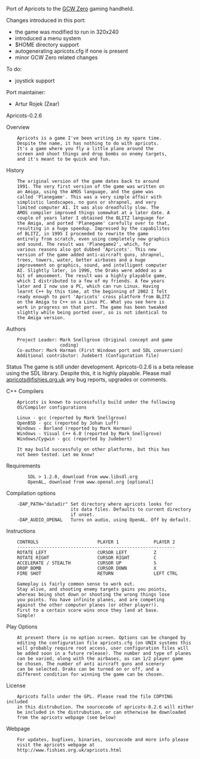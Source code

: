 Port of Apricots to the [GCW Zero](http://www.gcw-zero.com) gaming handheld.

Changes introduced in this port:

* the game was modified to run in 320x240
* introduced a menu system
* $HOME directory support
* autogenerating apricots.cfg if none is present
* minor GCW Zero related changes

To do:

* joystick support

Port maintainer:

* Artur Rojek (Zear)


Apricots-0.2.6

Overview

        Apricots is a game I've been writing in my spare time.
        Despite the name, it has nothing to do with apricots.
        It's a game where you fly a little plane around the
        screen and shoot things and drop bombs on enemy targets,
        and it's meant to be quick and fun.

History

        The original version of the game dates back to around
        1991. The very first version of the game was written on
        an Amiga, using the AMOS language, and the game was
        called 'Planegame'. This was a very simple affair with
        simplistic landscapes, no guns or shrapnel, and very
        limited computer AI. It was also dreadfully slow. The
        AMOS compiler improved things somewhat at a later date. A
        couple of years later I obtained the BLITZ language for
        the Amiga, and ported 'Planegame' carefully over to that,
        resulting in a huge speedup. Impressed by the capabilites
        of BLITZ, in 1995 I proceeded to rewrite the game
        entirely from scratch, even using completely new graphics
        and sound. The result was 'Planegame2', which, for
        various reasons also got dubbed 'Apricots'. This new
        version of the game added anti-aircraft guns, shrapnel,
        trees, towers, water, better airbases and a huge
        improvement on graphics, sound, and intelligent computer
        AI. Slightly later, in 1996, the Draks were added as a
        bit of amusement. The result was a highly playable game,
        which I distributed to a few of my friends. A few years
        later and I now use a PC, which can run Linux. Having
        learnt C++ by this time, at the beginning of 2002 I felt
        ready enough to port 'Apricots' cross platform from BLITZ
        on the Amiga to C++ on a Linux PC. What you see here is
        work in progress on that port. The game has been tweaked
        slightly while being ported over, so is not identical to
        the Amiga version.

Authors

        Project Leader: Mark Snellgrove (Original concept and game
                        coding)
        Co-author: Mark Harman (First Windows port and SDL conversion)
        Additional contributor: Judebert (Configuration file)
                                           
Status
        The game is still under development. Apricots-0.2.6 is a 
        beta release using the SDL library. Despite this, it
        is highly playable. Please mail apricots@fishies.org.uk
        any bug reports, upgrades or comments.

C++ Compilers

        Apricots is known to successfully build under the following
        OS/Compiler configurations
        
        Linux - gcc (reported by Mark Snellgrove)
        OpenBSD - gcc (reported by Johan Luff)
        Windows - Borland (reported by Mark Harman)
        Windows - Visual C++ 6.0 (reported by Mark Snellgrove)
        Windows/Cygwin - gcc (reported by Judebert)
        
        It may build successfuly on other platforms, but this has
        not been tested. Let me know!
                
Requirements

            SDL > 1.2.0, download from www.libsdl.org
            OpenAL, download from www.openal.org [optional]

Compilation options

        -DAP_PATH="datadir" Set directory where apricots looks for
                            its data files. Defaults to current directory
                            if unset.
        -DAP_AUDIO_OPENAL   Turns on audio, using OpenAL. Off by default.
                        
Instructions

        CONTROLS                      PLAYER 1             PLAYER 2
        -----------------------------------------------------------
        ROTATE LEFT                   CURSOR LEFT          Z
        ROTATE RIGHT                  CURSOR RIGHT         C
        ACCELERATE / STEALTH          CURSOR UP            S
        DROP BOMB                     CURSOR DOWN          X
        FIRE SHOT                     RETURN               LEFT CTRL
        
        Gameplay is fairly common sense to work out.
        Stay alive, and shooting enemy targets gains you points,
        whereas being shot down or shooting the wrong things lose
        you points. You have infinite planes, and are competing
        against the other computer planes (or other player!).
        First to a certain score wins once they land at base.
        Simple!

Play Options

        At present there is no option screen. Options can be changed by
        editing the configuration file apricots.cfg (on UNIX systems this
        will probably require root access, user configuration files will
        be added soon in a future release). The number and type of planes
        can be varied, along with the airbases, as can 1/2 player game
        be chosen. The number of anti aircraft guns and scenery
        can be selected. Draks can be turned on or off, and a
        different condition for winning the game can be chosen.

License

        Apricots falls under the GPL. Please read the file COPYING included
        in this distrubution. The sourcecode of apricots-0.2.6 will either
        be included in the distrubution, or can otherwise be downloaded
        from the apricots webpage (see below)

Webpage

        For updates, bugfixes, binaries, sourcecode and more info please
        visit the apricots webpage at
        http://www.fishies.org.uk/apricots.html        